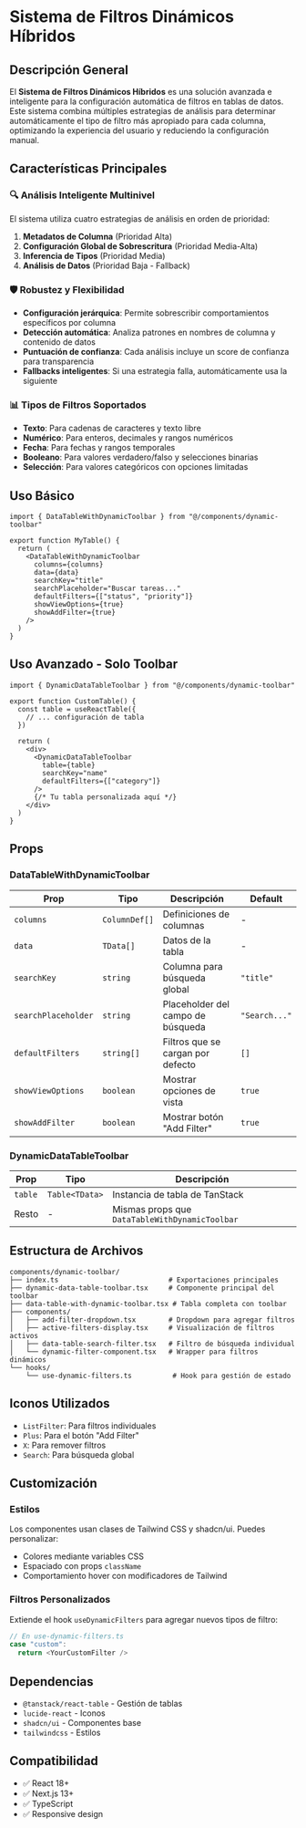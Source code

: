 # Sistema de Filtros Dinámicos Híbridos

## Descripción General

El **Sistema de Filtros Dinámicos Híbridos** es una solución avanzada e inteligente para la configuración automática de filtros en tablas de datos. Este sistema combina múltiples estrategias de análisis para determinar automáticamente el tipo de filtro más apropiado para cada columna, optimizando la experiencia del usuario y reduciendo la configuración manual.

## Características Principales

### 🔍 **Análisis Inteligente Multinivel**
El sistema utiliza cuatro estrategias de análisis en orden de prioridad:

1. **Metadatos de Columna** (Prioridad Alta)
2. **Configuración Global de Sobrescritura** (Prioridad Media-Alta)
3. **Inferencia de Tipos** (Prioridad Media)
4. **Análisis de Datos** (Prioridad Baja - Fallback)

### 🛡️ **Robustez y Flexibilidad**
- **Configuración jerárquica**: Permite sobrescribir comportamientos específicos por columna
- **Detección automática**: Analiza patrones en nombres de columna y contenido de datos
- **Puntuación de confianza**: Cada análisis incluye un score de confianza para transparencia
- **Fallbacks inteligentes**: Si una estrategia falla, automáticamente usa la siguiente

### 📊 **Tipos de Filtros Soportados**
- **Texto**: Para cadenas de caracteres y texto libre
- **Numérico**: Para enteros, decimales y rangos numéricos
- **Fecha**: Para fechas y rangos temporales
- **Booleano**: Para valores verdadero/falso y selecciones binarias
- **Selección**: Para valores categóricos con opciones limitadas

## Uso Básico

```tsx
import { DataTableWithDynamicToolbar } from "@/components/dynamic-toolbar"

export function MyTable() {
  return (
    <DataTableWithDynamicToolbar
      columns={columns}
      data={data}
      searchKey="title"
      searchPlaceholder="Buscar tareas..."
      defaultFilters={["status", "priority"]}
      showViewOptions={true}
      showAddFilter={true}
    />
  )
}
```

## Uso Avanzado - Solo Toolbar

```tsx
import { DynamicDataTableToolbar } from "@/components/dynamic-toolbar"

export function CustomTable() {
  const table = useReactTable({
    // ... configuración de tabla
  })

  return (
    <div>
      <DynamicDataTableToolbar
        table={table}
        searchKey="name"
        defaultFilters={["category"]}
      />
      {/* Tu tabla personalizada aquí */}
    </div>
  )
}
```

## Props

### DataTableWithDynamicToolbar

| Prop | Tipo | Descripción | Default |
|------|------|-------------|---------|
| `columns` | `ColumnDef[]` | Definiciones de columnas | - |
| `data` | `TData[]` | Datos de la tabla | - |
| `searchKey` | `string` | Columna para búsqueda global | `"title"` |
| `searchPlaceholder` | `string` | Placeholder del campo de búsqueda | `"Search..."` |
| `defaultFilters` | `string[]` | Filtros que se cargan por defecto | `[]` |
| `showViewOptions` | `boolean` | Mostrar opciones de vista | `true` |
| `showAddFilter` | `boolean` | Mostrar botón "Add Filter" | `true` |

### DynamicDataTableToolbar

| Prop | Tipo | Descripción |
|------|------|-------------|
| `table` | `Table<TData>` | Instancia de tabla de TanStack |
| Resto | - | Mismas props que `DataTableWithDynamicToolbar` |

## Estructura de Archivos

```
components/dynamic-toolbar/
├── index.ts                           # Exportaciones principales
├── dynamic-data-table-toolbar.tsx     # Componente principal del toolbar
├── data-table-with-dynamic-toolbar.tsx # Tabla completa con toolbar
├── components/
│   ├── add-filter-dropdown.tsx        # Dropdown para agregar filtros
│   ├── active-filters-display.tsx     # Visualización de filtros activos
│   ├── data-table-search-filter.tsx   # Filtro de búsqueda individual
│   └── dynamic-filter-component.tsx   # Wrapper para filtros dinámicos
└── hooks/
    └── use-dynamic-filters.ts          # Hook para gestión de estado
```

## Iconos Utilizados

- `ListFilter`: Para filtros individuales
- `Plus`: Para el botón "Add Filter"
- `X`: Para remover filtros
- `Search`: Para búsqueda global

## Customización

### Estilos
Los componentes usan clases de Tailwind CSS y shadcn/ui. Puedes personalizar:
- Colores mediante variables CSS
- Espaciado con props `className`
- Comportamiento hover con modificadores de Tailwind

### Filtros Personalizados
Extiende el hook `useDynamicFilters` para agregar nuevos tipos de filtro:

```typescript
// En use-dynamic-filters.ts
case "custom":
  return <YourCustomFilter />
```

## Dependencias

- `@tanstack/react-table` - Gestión de tablas
- `lucide-react` - Iconos
- `shadcn/ui` - Componentes base
- `tailwindcss` - Estilos

## Compatibilidad

- ✅ React 18+
- ✅ Next.js 13+
- ✅ TypeScript
- ✅ Responsive design
